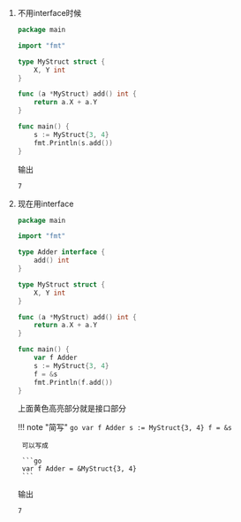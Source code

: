1. 不用interface时候

	```go
	package main

	import "fmt"

	type MyStruct struct {
	    X, Y int
	}

	func (a *MyStruct) add() int {
	    return a.X + a.Y
	}

	func main() {
	    s := MyStruct{3, 4}
	    fmt.Println(s.add())
	}
	```

	输出

	```text
	7
	```

2. 现在用interface

	```go hl_lines="5 6 7 18 19 20"
	package main

	import "fmt"

	type Adder interface {
	    add() int
	}

	type MyStruct struct {
	    X, Y int
	}

	func (a *MyStruct) add() int {
	    return a.X + a.Y
	}

	func main() {
	    var f Adder
	    s := MyStruct{3, 4}
	    f = &s
	    fmt.Println(f.add())
	}
	```

	上面黄色高亮部分就是接口部分

	!!! note "简写"
		```go
		var f Adder
		s := MyStruct{3, 4}
		f = &s
		```

		可以写成

		```go
		var f Adder = &MyStruct{3, 4}
		```

	输出

	```text
	7
	```
